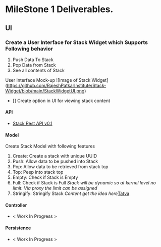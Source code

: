 # MileStone 1 Deliverables.


## UI
### Create a User Interface for Stack Widget which Supports Following behavior
  1. Push Data To Stack
  1. Pop Data from Stack
  1. See all contents of Stack

User Interface Mock-up
![Image of Stack Widget] (https://github.com/RajeshPatkarInstitute/Stack-Widget/blob/main/StackWidgetUI.png)
- [] Create option in UI for viewing stack content 

#### API
- [Stack Rest API v0.1](https://github.com/RajeshPatkarInstitute/Stack-Widget/blob/main/Docs/Controller/Stack-Rest-API.md)
 
#### Model
Create Stack Model with following features
  1. Create: Create a stack with unique UUID
  1. Push: Allow data to be pushed into Stack
  1. Pop: Allow data to be retrieved from stack top
  1. Top: Peep into stack top 
  1. Empty: Check if Stack is Empty
  1. Full: Check if Stack is Full *Stack will be dynamic so at kernel level no limit. Via proxy the limit can be assigned*
  1. Stringify: Stringify Stack *Content get the idea here*[Tatva](https://github.com/RajeshPatkarInstitute/Stack-Widget/blob/main/Docs/Model/Tatva.md)


#### Controller
- < Work In Progress >

#### Persistence
- < Work In Progress >
